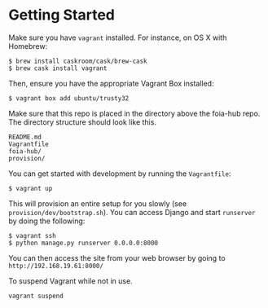 # Getting Started

Make sure you have `vagrant` installed. For instance, on OS X with Homebrew:

```
$ brew install caskroom/cask/brew-cask
$ brew cask install vagrant
```

Then, ensure you have the appropriate Vagrant Box installed:

```
$ vagrant box add ubuntu/trusty32
```

Make sure that this repo is placed in the directory above the foia-hub repo. The directory structure should look like this.
```
README.md
Vagrantfile
foia-hub/
provision/
```

You can get started with development by running the `Vagrantfile`:
```
$ vagrant up
```

This will provision an entire setup for you slowly (see `provision/dev/bootstrap.sh`). You can access Django and start `runserver` by doing the following:
```
$ vagrant ssh
$ python manage.py runserver 0.0.0.0:8000
```

You can then access the site from your web browser by going to `http://192.168.19.61:8000/`

To suspend Vagrant while not in use.
```
vagrant suspend
```
